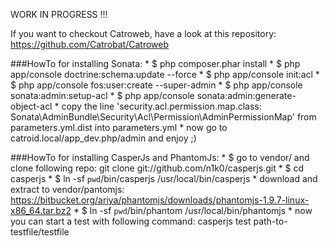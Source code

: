 WORK IN PROGRESS !!!

If you want to checkout Catroweb, have a look at this repository: https://github.com/Catrobat/Catroweb


###HowTo for installing Sonata:
	* $ php composer.phar install
	* $ php app/console doctrine:schema:update --force
	* $ php app/console init:acl
	* $ php app/console fos:user:create --super-admin
	* $ php app/console sonata:admin:setup-acl
	* $ php app/console sonata:admin:generate-object-acl
	* copy the line 'security.acl.permission.map.class: Sonata\AdminBundle\Security\Acl\Permission\AdminPermissionMap' from
	  parameters.yml.dist into parameters.yml
	* now go to catroid.local/app_dev.php/admin and enjoy ;)

###HowTo for installing CasperJs and PhantomJs:
	* $ go to vendor/ and clone following repo: git clone git://github.com/n1k0/casperjs.git
	* $ cd casperjs
	* $ ln -sf `pwd`/bin/casperjs /usr/local/bin/casperjs
	* download and extract to vendor/pantomjs:
	  https://bitbucket.org/ariya/phantomjs/downloads/phantomjs-1.9.7-linux-x86_64.tar.bz2
	* $ ln -sf `pwd`/bin/phantom /usr/local/bin/phantomjs
	* now you can start a test with following command: casperjs test path-to-testfile/testfile
